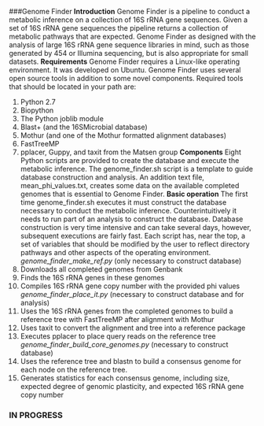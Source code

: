 ###Genome Finder
**Introduction**
Genome Finder is a pipeline to conduct a metabolic inference on a collection of 16S rRNA gene sequences.  Given a set of 16S rRNA gene sequences the pipeline returns a collection of metabolic pathways that are expected.  Genome Finder as designed with the analysis of large 16S rRNA gene sequence libraries in mind, such as those generated by 454 or Illumina sequencing, but is also appropriate for small datasets.
**Requirements**
Genome Finder requires a Linux-like operating environment.  It was developed on Ubuntu.  Genome Finder uses several open source tools in addition to some novel components.  Required tools that should be located in your path are:
1.  Python 2.7
2. Biopython
3. The Python joblib module
4. Blast+ (and the 16SMicrobial database)
5. Mothur (and one of the Mothur formatted alignment databases)
6. FastTreeMP
7. pplacer, Guppy, and taxit from the Matsen group
**Components**
Eight Python scripts are provided to create the database and execute the metabolic inference.  The genome_finder.sh script is a template to guide database construction and analysis.  An addition text file, mean_phi_values.txt, creates some data on the available completed genomes that is essential to Genome Finder.
**Basic operation**
The first time genome_finder.sh executes it must construct the database necessary to conduct the metabolic inference.  Counterintuitively it needs to run part of an analysis to construct the database.  Database construction is very time intensive and can take several days, however, subsequent executions are fairly fast.
Each script has, near the top, a set of variables that should be modified by the user to reflect directory pathways and other aspects of the operating environment.
*genome_finder_make_ref.py* (only necessary to construct database)
1.  Downloads all completed genomes from Genbank
2. Finds the 16S rRNA genes in these genomes
3. Compiles 16S rRNA gene copy number with the provided phi values
*genome_finder_place_it.py* (necessary to construct database and for analysis)
1.  Uses the 16S rRNA genes from the completed genomes to build a reference tree with FastTreeMP after alignment with Mothur
2. Uses taxit to convert the alignment and tree into a reference package
3. Executes pplacer to place query reads on the reference tree
*genome_finder_build_core_genomes.py* (necessary to construct database)
1.  Uses the reference tree and blastn to build a consensus genome for each node on the reference tree.
2. Generates statistics for each consensus genome, including size, expected degree of genomic plasticity, and expected 16S rRNA gene copy number
### IN PROGRESS
